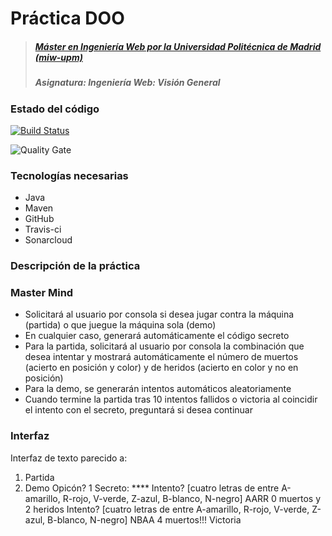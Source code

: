 # Práctica DOO

> ##### [Máster en Ingeniería Web por la Universidad Politécnica de Madrid (miw-upm)](http://miw.etsisi.upm.es)
> ##### Asignatura: *Ingeniería Web: Visión General*

### Estado del código

[![Build Status](https://travis-ci.org/AngelicaGuaman/IWVG.SwC.AngelicaGuaman.svg?branch=master)](https://travis-ci.org/AngelicaGuaman/IWVG.SwC.AngelicaGuaman)

![Quality Gate](https://sonarcloud.io/api/project_badges/measure?project=es.upm.miw:IWVG.SwC.AngelicaGuaman&metric=alert_status)


### Tecnologías necesarias
* Java
* Maven
* GitHub
* Travis-ci
* Sonarcloud


### Descripción de la práctica

### Master Mind
* Solicitará al usuario por consola si desea jugar contra la máquina (partida) o que juegue la máquina sola (demo)
* En cualquier caso, generará automáticamente el código secreto
* Para la partida, solicitará al usuario por consola la combinación que desea intentar y mostrará
automáticamente el número de muertos (acierto en posición y color) y de heridos (acierto en color y no en posición)
* Para la demo, se generarán intentos automáticos aleatoriamente
* Cuando termine la partida tras 10 intentos fallidos o victoria al coincidir el intento con el secreto, preguntará si desea continuar

### Interfaz
Interfaz de texto parecido a:
1. Partida
2. Demo
Opicón? 1<enter>
Secreto: ****
Intento? [cuatro letras de entre A-amarillo, R-rojo, V-verde, Z-azul, B-blanco, N-negro] AARR<enter>
0 muertos y 2 heridos
Intento? [cuatro letras de entre A-amarillo, R-rojo, V-verde, Z-azul, B-blanco, N-negro] NBAA<enter>
4 muertos!!! Victoria

